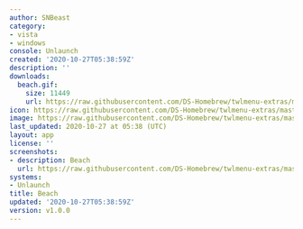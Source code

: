 ```yaml
---
author: SNBeast
category:
- vista
- windows
console: Unlaunch
created: '2020-10-27T05:38:59Z'
description: ''
downloads:
  beach.gif:
    size: 11449
    url: https://raw.githubusercontent.com/DS-Homebrew/twlmenu-extras/master/_nds/TWiLightMenu/unlaunch/backgrounds/beach.gif
icon: https://raw.githubusercontent.com/DS-Homebrew/twlmenu-extras/master/_nds/TWiLightMenu/unlaunch/backgrounds/beach.gif
image: https://raw.githubusercontent.com/DS-Homebrew/twlmenu-extras/master/_nds/TWiLightMenu/unlaunch/backgrounds/beach.gif
last_updated: 2020-10-27 at 05:38 (UTC)
layout: app
license: ''
screenshots:
- description: Beach
  url: https://raw.githubusercontent.com/DS-Homebrew/twlmenu-extras/master/_nds/TWiLightMenu/unlaunch/backgrounds/beach.gif
systems:
- Unlaunch
title: Beach
updated: '2020-10-27T05:38:59Z'
version: v1.0.0
---
```

